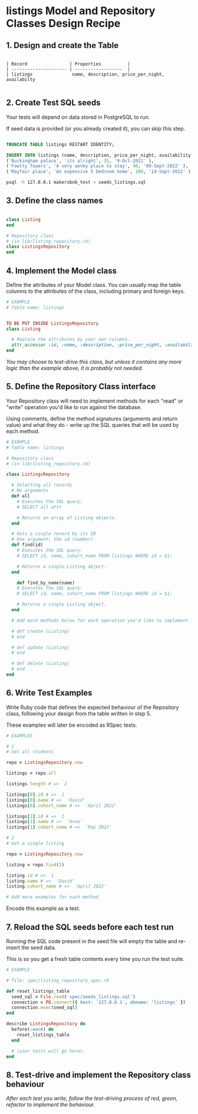 # listings Model and Repository Classes Design Recipe

## 1. Design and create the Table

```

| Record                | Properties          |
| --------------------- | ------------------  |
| listings               name, description, price_per_night, availabilty


```

## 2. Create Test SQL seeds

Your tests will depend on data stored in PostgreSQL to run.

If seed data is provided (or you already created it), you can skip this step.

```sql

TRUNCATE TABLE listings RESTART IDENTITY; 

INSERT INTO listings (name, description, price_per_night, availability)VALUES
('Buckingham palace', 'its alright', 35, '9-Oct-2022' ),
('Fawlty Towers', 'A very wonky place to stay', 40, '09-Sept-2022' ),
('Mayfair place', 'An expensive 5 bedroom home', 100, '14-Sept-2022' );


```

```bash
psql -h 127.0.0.1 makersbnb_test < seeds_listings.sql
```

## 3. Define the class names
```ruby

class Listing
end

# Repository class
# (in lib/listing_repository.rb)
class ListingsRepository
end
```

## 4. Implement the Model class

Define the attributes of your Model class. You can usually map the table columns to the attributes of the class, including primary and foreign keys.

```ruby
# EXAMPLE
# Table name: listings


TO BE PUT INSIDE ListingsRepository
class Listing

  # Replace the attributes by your own columns.
  attr_accessor :id, :name, :description, :price_per_night, :availability
end

```

*You may choose to test-drive this class, but unless it contains any more logic than the example above, it is probably not needed.*

## 5. Define the Repository Class interface

Your Repository class will need to implement methods for each "read" or "write" operation you'd like to run against the database.

Using comments, define the method signatures (arguments and return value) and what they do - write up the SQL queries that will be used by each method.

```ruby
# EXAMPLE
# Table name: listings

# Repository class
# (in lib/listing_repository.rb)

class ListingsRepository

  # Selecting all records
  # No arguments
  def all
    # Executes the SQL query:
    # SELECT all attr

    # Returns an array of Listing objects.
  end

  # Gets a single record by its ID
  # One argument: the id (number)
  def find(id)
    # Executes the SQL query:
    # SELECT id, name, cohort_name FROM listings WHERE id = $1;

    # Returns a single Listing object.
  end

    def find_by_name(name)
    # Executes the SQL query:
    # SELECT id, name, cohort_name FROM listings WHERE id = $1;

    # Returns a single Listing object.
  end

  # Add more methods below for each operation you'd like to implement.

  # def create (Listing)
  # end

  # def update (Listing)
  # end

  # def delete (Listing)
  # end
end
```

## 6. Write Test Examples

Write Ruby code that defines the expected behaviour of the Repository class, following your design from the table written in step 5.

These examples will later be encoded as RSpec tests.

```ruby
# EXAMPLES

# 1
# Get all students

repo = ListingsRepository.new

listings = repo.all

listings.length # =>  2

listings[0].id # =>  1
listings[0].name # =>  'David'
listings[0].cohort_name # =>  'April 2022'

listings[1].id # =>  2
listings[1].name # =>  'Anna'
listings[1].cohort_name # =>  'May 2022'

# 2
# Get a single listing

repo = ListingsRepository.new

listing = repo.find(1)

listing.id # =>  1
listing.name # =>  'David'
listing.cohort_name # =>  'April 2022'

# Add more examples for each method
```

Encode this example as a test.

## 7. Reload the SQL seeds before each test run

Running the SQL code present in the seed file will empty the table and re-insert the seed data.

This is so you get a fresh table contents every time you run the test suite.

```ruby
# EXAMPLE

# file: spec/listing_repository_spec.rb

def reset_listings_table
  seed_sql = File.read('spec/seeds_listings.sql')
  connection = PG.connect({ host: '127.0.0.1', dbname: 'listings' })
  connection.exec(seed_sql)
end

describe ListingsRepository do
  before(:each) do 
    reset_listings_table
  end

  # (your tests will go here).
end
```

## 8. Test-drive and implement the Repository class behaviour

_After each test you write, follow the test-driving process of red, green, refactor to implement the behaviour._